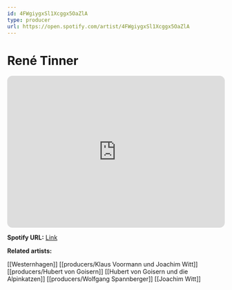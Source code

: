 ```yaml
---
id: 4FWgiygxSl1Xcggx5OaZlA
type: producer
url: https://open.spotify.com/artist/4FWgiygxSl1Xcggx5OaZlA
---
```

# René Tinner

<iframe style="border-radius:12px" src="https://open.spotify.com/embed/artist/4FWgiygxSl1Xcggx5OaZlA" width="100%" height="352" frameBorder="0" allowfullscreen="" allow="autoplay; clipboard-write; encrypted-media; fullscreen; picture-in-picture" loading="lazy"></iframe>

**Spotify URL:** [Link](https://open.spotify.com/artist/4FWgiygxSl1Xcggx5OaZlA)

**Related artists:**

[[Westernhagen]]
[[producers/Klaus Voormann und Joachim Witt]]
[[producers/Hubert von Goisern]]
[[Hubert von Goisern und die Alpinkatzen]]
[[producers/Wolfgang Spannberger]]
[[Joachim Witt]]
